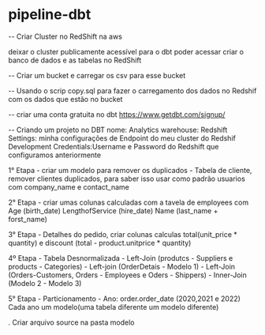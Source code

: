 # pipeline-dbt

-- Criar Cluster no RedShift na aws

deixar o cluster publicamente acessível para o dbt poder acessar 
criar o banco de dados e as tabelas no RedShift

-- Criar um bucket e carregar os csv para esse bucket

-- Usando o scrip copy.sql para fazer o carregamento dos dados no Redshif com os dados que estão no bucket

-- criar uma conta gratuita no dbt
https://www.getdbt.com/signup/

-- Criando um projeto no DBT
nome: Analytics
warehouse: Redshift
Settings: minha configurações de Endpoint do meu cluster do Redshif
Development Credentials:Username e Password do Redshift que configuramos anteriormente

1° Etapa - criar um modelo para remover os duplicados - Tabela de cliente, remover clientes duplicados, para saber isso usar como padrão usuarios com company_name e contact_name

2° Etapa - criar umas colunas calculadas com a tavela de employees com Age (birth_date) LengthofService (hire_date) Name (last_name + forst_name)

3° Etapa - Detalhes do pedido, criar colunas calculas total(unit_price * quantity) e discount (total - product.unitprice * quantity)

4º Etapa - Tabela Desnormalizada
    - Left-Join (produtcs - Suppliers e products - Categories)
    - Left-join (OrderDetais - Modelo 1)
    - Left-Join (Orders-Customers, Orders - Employees e Oders - Shippers)
    - Inner-Join (Modelo 2 - Modelo 3)

5° Etapa - Particionamento - Ano: order.order_date (2020,2021 e 2022) Cada ano um modelo(uma tabela diferente um modelo diferente)


. Criar arquivo source na pasta modelo

